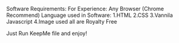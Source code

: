 
Software Requirements:
For Experience: Any Browser (Chrome Recommend)
Language used in Software:
1.HTML
2.CSS
3.Vannila Javascript
4.Image used all are Royalty Free

Just Run KeepMe file and enjoy!